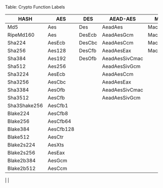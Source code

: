 Table:  Crypto Function Labels

| HASH         | AES       | DES    | AEAD-AES       | MAC-AES      | KAS   | DS      | ECC    | RNG |
|--------------|-----------|--------|----------------|--------------|-------|---------|--------|------|
| Md5          | Aes       | Des    | AeadAes        | MacAes       |KasEcdh| DsEcdsa | Ecc    | RngTrng|
| RipeMd160    | Aes       | DesEcb | AeadAesGcm     | MacAesCmac   |
| Sha224       | AesEcb    | DesCbc | AeadAesCcm     | MacAesCbcMac |
| Sha256       | Aes128    | DesCfb | AeadAesEax     | MacAesGmac   |
| Sha384       | Aes192    | DesOfb | AeadAesSivCmac |              |
| Sha512       | Aes256    |        | AeadAesSivGcm  |              |
| Sha3224      | AesEcb    |        | AeadAesCcm     |              |
| Sha3256      | AesCbc    |        | AeadAesEax     |              |
| Sha3384      | AesOfb    |        | AeadAesSivCmac |              |
| Sha3512      | AesCfb    |        | AeadAesSivGcm  |              |
| Sha3Shake256 | AesCfb1   |        |                |              |
| Blake224     | AesCfb8   |        |                |              |
| Blake256     | AesCfb64  |        |                |              |
| Blake384     | AesCfb128 |        |                |              |
| Blake512     | AesCtr    |        |                |              |
| Blake2s224   | AesXts    |        |                |              |
| Blake2s256   | AesEax    |        |                |              |
| Blake2b384   | AesGcm    |        |                |              |
| Blake2b512   | AesCcm    |        |                |              |

|
|
